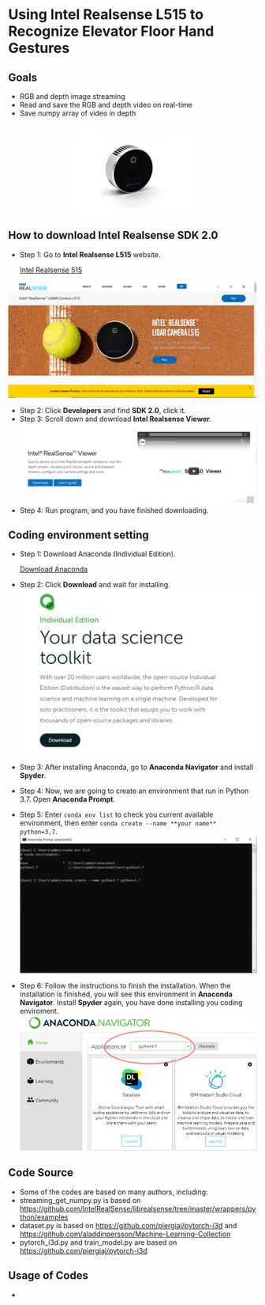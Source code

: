 # Using Intel Realsense L515 to Recognize Elevator Floor Hand Gestures
## Goals
* RGB and depth image streaming
* Read and save the RGB and depth video on real-time
* Save numpy array of video in depth

<p align = "center">
<img src="https://github.com/SHENJIEKOH/intel-realsense/blob/main/image/lidar_camera_gallery_6.jpg" width=50% height=50%>
</p>

##  How to download Intel Realsense SDK 2.0
* Step 1: Go to **Intel Realsense L515** website.

  [Intel Realsense 515](https://www.intelrealsense.com/lidar-camera-l515/)

![](image/IntelRealsense.PNG)
* Step 2: Click **Developers** and find **SDK 2.0**, click it.
* Step 3: Scroll down and download **Intel Realsense Viewer**.
![](image/Viewer.PNG)
* Step 4: Run program, and you have finished downloading.

## Coding environment setting
* Step 1: Download Anaconda (Individual Edition).

  [Download Anaconda](https://www.anaconda.com/products/individual)

* Step 2: Click **Download** and wait for installing.
![](image/Anaconda.PNG)
* Step 3: After installing Anaconda, go to **Anaconda Navigator** and install **Spyder**.
* Step 4: Now, we are going to create an environment that run in Python 3.7.  Open **Anaconda Prompt**.
* Step 5: Enter ```conda env list``` to check you current available environment, then enter ```conda create --name **your name** python=3.7```.
![](image/Prompt.PNG)
* Step 6: Follow the instructions to finish the installation.  When the installation is finished, you will see this environment in **Anaconda Navigator**.  Install **Spyder** again, you have done installing you coding enviroment.
![](image/env.png)

## Code Source
* Some of the codes are based on many authors, including:
* streaming_get_numpy.py is based on https://github.com/IntelRealSense/librealsense/tree/master/wrappers/python/examples
* dataset.py is based on https://github.com/piergiaj/pytorch-i3d and https://github.com/aladdinpersson/Machine-Learning-Collection
* pytorch_i3d.py and train_model.py are based on https://github.com/piergiaj/pytorch-i3d 

## Usage of Codes
* 
